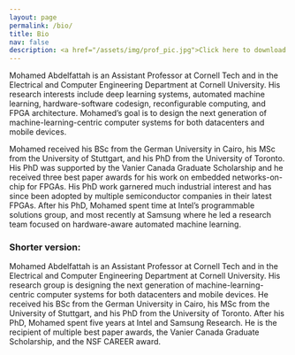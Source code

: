 ```yaml
---
layout: page
permalink: /bio/
title: Bio
nav: false
description: <a href="/assets/img/prof_pic.jpg">Click here to download my photo.</a>
---
```


Mohamed Abdelfattah is an Assistant Professor at Cornell Tech and in the Electrical and Computer Engineering Department at Cornell University. His research interests include deep learning systems, automated machine learning, hardware-software codesign, reconfigurable computing, and FPGA architecture. Mohamed’s goal is to design the next generation of machine-learning-centric computer systems for both datacenters and mobile devices.

Mohamed received his BSc from the German University in Cairo, his MSc from the University of Stuttgart, and his PhD from the University of Toronto. His PhD was supported by the Vanier Canada Graduate Scholarship and he received three best paper awards for his work on embedded networks-on-chip for FPGAs. His PhD work garnered much industrial interest and has since been adopted by multiple semiconductor companies in their latest FPGAs. After his PhD, Mohamed spent time at Intel’s programmable solutions group, and most recently at Samsung where he led a research team focused on hardware-aware automated machine learning.
### Shorter version:

Mohamed Abdelfattah is an Assistant Professor at Cornell Tech and in the Electrical and Computer Engineering Department at Cornell University. His research group is designing the next generation of machine-learning-centric computer systems for both datacenters and mobile devices. He received his BSc from the German University in Cairo, his MSc from the University of Stuttgart, and his PhD from the University of Toronto. After his PhD, Mohamed spent five years at Intel and Samsung Research. He is the recipient of multiple best paper awards, the Vanier Canada Graduate Scholarship, and the NSF CAREER award.
